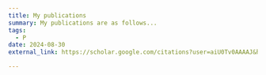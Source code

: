 ```yaml
---
title: My publications
summary: My publications are as follows...
tags:
  - P
date: 2024-08-30
external_link: https://scholar.google.com/citations?user=aiU0Tv0AAAAJ&hl=en

---
```

